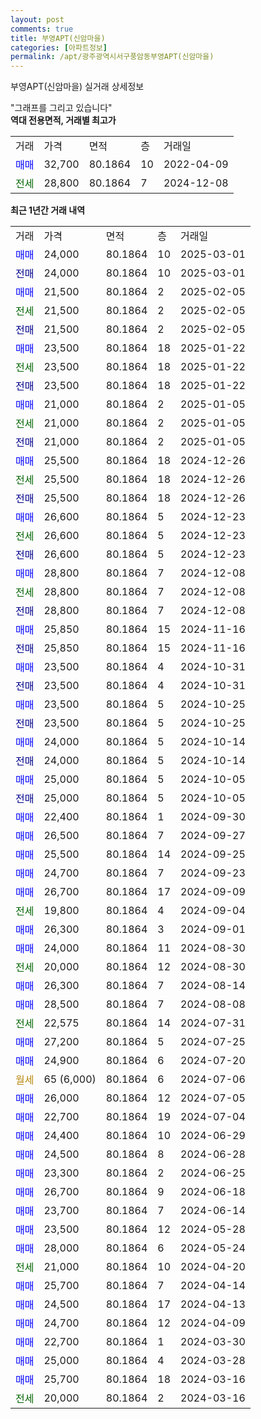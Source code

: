 ```yaml
---
layout: post
comments: true
title: 부영APT(신암마을)
categories: [아파트정보]
permalink: /apt/광주광역시서구풍암동부영APT(신암마을)
---
```


부영APT(신암마을) 실거래 상세정보

<script type="text/javascript">
  google.charts.load('current', {'packages':['line', 'corechart']});
  google.charts.setOnLoadCallback(drawChart);

  function drawChart() {
    var data = new google.visualization.DataTable();
    data.addColumn('date', '거래일');
    data.addColumn('number', "매매");
    data.addColumn('number', "전세");
    data.addColumn('number', "전매");

    data.addRows([[new Date(Date.parse("2025-03-01")), 24000, null, null], [new Date(Date.parse("2025-03-01")), null, null, 24000], [new Date(Date.parse("2025-02-05")), 21500, null, null], [new Date(Date.parse("2025-02-05")), null, 21500, null], [new Date(Date.parse("2025-02-05")), null, null, 21500], [new Date(Date.parse("2025-01-22")), 23500, null, null], [new Date(Date.parse("2025-01-22")), null, 23500, null], [new Date(Date.parse("2025-01-22")), null, null, 23500], [new Date(Date.parse("2025-01-05")), 21000, null, null], [new Date(Date.parse("2025-01-05")), null, 21000, null], [new Date(Date.parse("2025-01-05")), null, null, 21000], [new Date(Date.parse("2024-12-26")), 25500, null, null], [new Date(Date.parse("2024-12-26")), null, 25500, null], [new Date(Date.parse("2024-12-26")), null, null, 25500], [new Date(Date.parse("2024-12-23")), 26600, null, null], [new Date(Date.parse("2024-12-23")), null, 26600, null], [new Date(Date.parse("2024-12-23")), null, null, 26600], [new Date(Date.parse("2024-12-08")), 28800, null, null], [new Date(Date.parse("2024-12-08")), null, 28800, null], [new Date(Date.parse("2024-12-08")), null, null, 28800], [new Date(Date.parse("2024-11-16")), 25850, null, null], [new Date(Date.parse("2024-11-16")), null, null, 25850], [new Date(Date.parse("2024-10-31")), 23500, null, null], [new Date(Date.parse("2024-10-31")), null, null, 23500], [new Date(Date.parse("2024-10-25")), 23500, null, null], [new Date(Date.parse("2024-10-25")), null, null, 23500], [new Date(Date.parse("2024-10-14")), 24000, null, null], [new Date(Date.parse("2024-10-14")), null, null, 24000], [new Date(Date.parse("2024-10-05")), 25000, null, null], [new Date(Date.parse("2024-10-05")), null, null, 25000], [new Date(Date.parse("2024-09-30")), 22400, null, null], [new Date(Date.parse("2024-09-27")), 26500, null, null], [new Date(Date.parse("2024-09-25")), 25500, null, null], [new Date(Date.parse("2024-09-23")), 24700, null, null], [new Date(Date.parse("2024-09-09")), 26700, null, null], [new Date(Date.parse("2024-09-04")), null, 19800, null], [new Date(Date.parse("2024-09-01")), 26300, null, null], [new Date(Date.parse("2024-08-30")), 24000, null, null], [new Date(Date.parse("2024-08-30")), null, 20000, null], [new Date(Date.parse("2024-08-14")), 26300, null, null], [new Date(Date.parse("2024-08-08")), 28500, null, null], [new Date(Date.parse("2024-07-31")), null, 22575, null], [new Date(Date.parse("2024-07-25")), 27200, null, null], [new Date(Date.parse("2024-07-20")), 24900, null, null], [new Date(Date.parse("2024-07-06")), null, null, null], [new Date(Date.parse("2024-07-05")), 26000, null, null], [new Date(Date.parse("2024-07-04")), 22700, null, null], [new Date(Date.parse("2024-06-29")), 24400, null, null], [new Date(Date.parse("2024-06-28")), 24500, null, null], [new Date(Date.parse("2024-06-25")), 23300, null, null], [new Date(Date.parse("2024-06-18")), 26700, null, null], [new Date(Date.parse("2024-06-14")), 23700, null, null], [new Date(Date.parse("2024-05-28")), 23500, null, null], [new Date(Date.parse("2024-05-24")), 28000, null, null], [new Date(Date.parse("2024-04-20")), null, 21000, null], [new Date(Date.parse("2024-04-14")), 25700, null, null], [new Date(Date.parse("2024-04-13")), 24500, null, null], [new Date(Date.parse("2024-04-09")), 24700, null, null], [new Date(Date.parse("2024-03-30")), 22700, null, null], [new Date(Date.parse("2024-03-28")), 25000, null, null], [new Date(Date.parse("2024-03-16")), 25700, null, null], [new Date(Date.parse("2024-03-16")), null, 20000, null]]);

    var options = {
      hAxis: {
        format: 'yyyy/MM/dd'
      },    
      lineWidth: 0,
      pointsVisible: true,    
      title: '최근 1년간 유형별 실거래가 분포',
      legend: { position: 'bottom' }
    };

    var formatter = new google.visualization.NumberFormat({pattern:'###,###'} );
    formatter.format(data, 1);
    formatter.format(data, 2);
    
    setTimeout(function() {
        var chart = new google.visualization.LineChart(document.getElementById('columnchart_material'));
        chart.draw(data, (options));
        document.getElementById('loading').style.display = 'none';
    }, 200);
  }
</script>


<div id="loading" style="z-index:20; display: block; margin-left: 0px">"그래프를 그리고 있습니다"</div>
<div id="columnchart_material" style="width: 95%; margin-left: 0px; display: block"></div>
<!-- contents start -->
<b>역대 전용면적, 거래별 최고가</b>
<table class="sortable">
    <tr>
      <td>거래</td>
      <td>가격</td>
      <td>면적</td>
      <td>층</td>
      <td>거래일</td>
    </tr>
        <tr>
          <td><a style="color: blue">매매</a></td>
          <td>32,700</td>
          <td>80.1864</td>
          <td>10</td>
          <td>2022-04-09</td>
        </tr>        
        <tr>
              <td><a style="color: darkgreen">전세</a></td>
              <td>28,800</td>
              <td>80.1864</td>
              <td>7</td>
              <td>2024-12-08</td>
            </tr>        
    
</table>

<b>최근 1년간 거래 내역</b>

<table class="sortable">
    <tr>
      <td>거래</td>
      <td>가격</td>
      <td>면적</td>
      <td>층</td>
      <td>거래일</td>
    </tr>
    <tr>
      <td><a style="color: blue">매매</a></td>
      <td>24,000</td>
      <td>80.1864</td>
      <td>10</td>
      <td>2025-03-01</td>
    </tr>          <tr>
      <td><a style="color: darkblue">전매</a></td>
      <td>24,000</td>
      <td>80.1864</td>
      <td>10</td>
      <td>2025-03-01</td>
    </tr>          <tr>
      <td><a style="color: blue">매매</a></td>
      <td>21,500</td>
      <td>80.1864</td>
      <td>2</td>
      <td>2025-02-05</td>
    </tr>          <tr>
      <td><a style="color: darkgreen">전세</a></td>
      <td>21,500</td>
      <td>80.1864</td>
      <td>2</td>
      <td>2025-02-05</td>
    </tr>          <tr>
      <td><a style="color: darkblue">전매</a></td>
      <td>21,500</td>
      <td>80.1864</td>
      <td>2</td>
      <td>2025-02-05</td>
    </tr>          <tr>
      <td><a style="color: blue">매매</a></td>
      <td>23,500</td>
      <td>80.1864</td>
      <td>18</td>
      <td>2025-01-22</td>
    </tr>          <tr>
      <td><a style="color: darkgreen">전세</a></td>
      <td>23,500</td>
      <td>80.1864</td>
      <td>18</td>
      <td>2025-01-22</td>
    </tr>          <tr>
      <td><a style="color: darkblue">전매</a></td>
      <td>23,500</td>
      <td>80.1864</td>
      <td>18</td>
      <td>2025-01-22</td>
    </tr>          <tr>
      <td><a style="color: blue">매매</a></td>
      <td>21,000</td>
      <td>80.1864</td>
      <td>2</td>
      <td>2025-01-05</td>
    </tr>          <tr>
      <td><a style="color: darkgreen">전세</a></td>
      <td>21,000</td>
      <td>80.1864</td>
      <td>2</td>
      <td>2025-01-05</td>
    </tr>          <tr>
      <td><a style="color: darkblue">전매</a></td>
      <td>21,000</td>
      <td>80.1864</td>
      <td>2</td>
      <td>2025-01-05</td>
    </tr>          <tr>
      <td><a style="color: blue">매매</a></td>
      <td>25,500</td>
      <td>80.1864</td>
      <td>18</td>
      <td>2024-12-26</td>
    </tr>          <tr>
      <td><a style="color: darkgreen">전세</a></td>
      <td>25,500</td>
      <td>80.1864</td>
      <td>18</td>
      <td>2024-12-26</td>
    </tr>          <tr>
      <td><a style="color: darkblue">전매</a></td>
      <td>25,500</td>
      <td>80.1864</td>
      <td>18</td>
      <td>2024-12-26</td>
    </tr>          <tr>
      <td><a style="color: blue">매매</a></td>
      <td>26,600</td>
      <td>80.1864</td>
      <td>5</td>
      <td>2024-12-23</td>
    </tr>          <tr>
      <td><a style="color: darkgreen">전세</a></td>
      <td>26,600</td>
      <td>80.1864</td>
      <td>5</td>
      <td>2024-12-23</td>
    </tr>          <tr>
      <td><a style="color: darkblue">전매</a></td>
      <td>26,600</td>
      <td>80.1864</td>
      <td>5</td>
      <td>2024-12-23</td>
    </tr>          <tr>
      <td><a style="color: blue">매매</a></td>
      <td>28,800</td>
      <td>80.1864</td>
      <td>7</td>
      <td>2024-12-08</td>
    </tr>          <tr>
      <td><a style="color: darkgreen">전세</a></td>
      <td>28,800</td>
      <td>80.1864</td>
      <td>7</td>
      <td>2024-12-08</td>
    </tr>          <tr>
      <td><a style="color: darkblue">전매</a></td>
      <td>28,800</td>
      <td>80.1864</td>
      <td>7</td>
      <td>2024-12-08</td>
    </tr>          <tr>
      <td><a style="color: blue">매매</a></td>
      <td>25,850</td>
      <td>80.1864</td>
      <td>15</td>
      <td>2024-11-16</td>
    </tr>          <tr>
      <td><a style="color: darkblue">전매</a></td>
      <td>25,850</td>
      <td>80.1864</td>
      <td>15</td>
      <td>2024-11-16</td>
    </tr>          <tr>
      <td><a style="color: blue">매매</a></td>
      <td>23,500</td>
      <td>80.1864</td>
      <td>4</td>
      <td>2024-10-31</td>
    </tr>          <tr>
      <td><a style="color: darkblue">전매</a></td>
      <td>23,500</td>
      <td>80.1864</td>
      <td>4</td>
      <td>2024-10-31</td>
    </tr>          <tr>
      <td><a style="color: blue">매매</a></td>
      <td>23,500</td>
      <td>80.1864</td>
      <td>5</td>
      <td>2024-10-25</td>
    </tr>          <tr>
      <td><a style="color: darkblue">전매</a></td>
      <td>23,500</td>
      <td>80.1864</td>
      <td>5</td>
      <td>2024-10-25</td>
    </tr>          <tr>
      <td><a style="color: blue">매매</a></td>
      <td>24,000</td>
      <td>80.1864</td>
      <td>5</td>
      <td>2024-10-14</td>
    </tr>          <tr>
      <td><a style="color: darkblue">전매</a></td>
      <td>24,000</td>
      <td>80.1864</td>
      <td>5</td>
      <td>2024-10-14</td>
    </tr>          <tr>
      <td><a style="color: blue">매매</a></td>
      <td>25,000</td>
      <td>80.1864</td>
      <td>5</td>
      <td>2024-10-05</td>
    </tr>          <tr>
      <td><a style="color: darkblue">전매</a></td>
      <td>25,000</td>
      <td>80.1864</td>
      <td>5</td>
      <td>2024-10-05</td>
    </tr>          <tr>
      <td><a style="color: blue">매매</a></td>
      <td>22,400</td>
      <td>80.1864</td>
      <td>1</td>
      <td>2024-09-30</td>
    </tr>          <tr>
      <td><a style="color: blue">매매</a></td>
      <td>26,500</td>
      <td>80.1864</td>
      <td>7</td>
      <td>2024-09-27</td>
    </tr>          <tr>
      <td><a style="color: blue">매매</a></td>
      <td>25,500</td>
      <td>80.1864</td>
      <td>14</td>
      <td>2024-09-25</td>
    </tr>          <tr>
      <td><a style="color: blue">매매</a></td>
      <td>24,700</td>
      <td>80.1864</td>
      <td>7</td>
      <td>2024-09-23</td>
    </tr>          <tr>
      <td><a style="color: blue">매매</a></td>
      <td>26,700</td>
      <td>80.1864</td>
      <td>17</td>
      <td>2024-09-09</td>
    </tr>          <tr>
      <td><a style="color: darkgreen">전세</a></td>
      <td>19,800</td>
      <td>80.1864</td>
      <td>4</td>
      <td>2024-09-04</td>
    </tr>          <tr>
      <td><a style="color: blue">매매</a></td>
      <td>26,300</td>
      <td>80.1864</td>
      <td>3</td>
      <td>2024-09-01</td>
    </tr>          <tr>
      <td><a style="color: blue">매매</a></td>
      <td>24,000</td>
      <td>80.1864</td>
      <td>11</td>
      <td>2024-08-30</td>
    </tr>          <tr>
      <td><a style="color: darkgreen">전세</a></td>
      <td>20,000</td>
      <td>80.1864</td>
      <td>12</td>
      <td>2024-08-30</td>
    </tr>          <tr>
      <td><a style="color: blue">매매</a></td>
      <td>26,300</td>
      <td>80.1864</td>
      <td>7</td>
      <td>2024-08-14</td>
    </tr>          <tr>
      <td><a style="color: blue">매매</a></td>
      <td>28,500</td>
      <td>80.1864</td>
      <td>7</td>
      <td>2024-08-08</td>
    </tr>          <tr>
      <td><a style="color: darkgreen">전세</a></td>
      <td>22,575</td>
      <td>80.1864</td>
      <td>14</td>
      <td>2024-07-31</td>
    </tr>          <tr>
      <td><a style="color: blue">매매</a></td>
      <td>27,200</td>
      <td>80.1864</td>
      <td>5</td>
      <td>2024-07-25</td>
    </tr>          <tr>
      <td><a style="color: blue">매매</a></td>
      <td>24,900</td>
      <td>80.1864</td>
      <td>6</td>
      <td>2024-07-20</td>
    </tr>          <tr>
      <td><a style="color: darkgoldenrod">월세</a></td>
      <td>65 (6,000)</td>
      <td>80.1864</td>
      <td>6</td>
      <td>2024-07-06</td>
    </tr>          <tr>
      <td><a style="color: blue">매매</a></td>
      <td>26,000</td>
      <td>80.1864</td>
      <td>12</td>
      <td>2024-07-05</td>
    </tr>          <tr>
      <td><a style="color: blue">매매</a></td>
      <td>22,700</td>
      <td>80.1864</td>
      <td>19</td>
      <td>2024-07-04</td>
    </tr>          <tr>
      <td><a style="color: blue">매매</a></td>
      <td>24,400</td>
      <td>80.1864</td>
      <td>10</td>
      <td>2024-06-29</td>
    </tr>          <tr>
      <td><a style="color: blue">매매</a></td>
      <td>24,500</td>
      <td>80.1864</td>
      <td>8</td>
      <td>2024-06-28</td>
    </tr>          <tr>
      <td><a style="color: blue">매매</a></td>
      <td>23,300</td>
      <td>80.1864</td>
      <td>2</td>
      <td>2024-06-25</td>
    </tr>          <tr>
      <td><a style="color: blue">매매</a></td>
      <td>26,700</td>
      <td>80.1864</td>
      <td>9</td>
      <td>2024-06-18</td>
    </tr>          <tr>
      <td><a style="color: blue">매매</a></td>
      <td>23,700</td>
      <td>80.1864</td>
      <td>7</td>
      <td>2024-06-14</td>
    </tr>          <tr>
      <td><a style="color: blue">매매</a></td>
      <td>23,500</td>
      <td>80.1864</td>
      <td>12</td>
      <td>2024-05-28</td>
    </tr>          <tr>
      <td><a style="color: blue">매매</a></td>
      <td>28,000</td>
      <td>80.1864</td>
      <td>6</td>
      <td>2024-05-24</td>
    </tr>          <tr>
      <td><a style="color: darkgreen">전세</a></td>
      <td>21,000</td>
      <td>80.1864</td>
      <td>10</td>
      <td>2024-04-20</td>
    </tr>          <tr>
      <td><a style="color: blue">매매</a></td>
      <td>25,700</td>
      <td>80.1864</td>
      <td>7</td>
      <td>2024-04-14</td>
    </tr>          <tr>
      <td><a style="color: blue">매매</a></td>
      <td>24,500</td>
      <td>80.1864</td>
      <td>17</td>
      <td>2024-04-13</td>
    </tr>          <tr>
      <td><a style="color: blue">매매</a></td>
      <td>24,700</td>
      <td>80.1864</td>
      <td>12</td>
      <td>2024-04-09</td>
    </tr>          <tr>
      <td><a style="color: blue">매매</a></td>
      <td>22,700</td>
      <td>80.1864</td>
      <td>1</td>
      <td>2024-03-30</td>
    </tr>          <tr>
      <td><a style="color: blue">매매</a></td>
      <td>25,000</td>
      <td>80.1864</td>
      <td>4</td>
      <td>2024-03-28</td>
    </tr>          <tr>
      <td><a style="color: blue">매매</a></td>
      <td>25,700</td>
      <td>80.1864</td>
      <td>18</td>
      <td>2024-03-16</td>
    </tr>          <tr>
      <td><a style="color: darkgreen">전세</a></td>
      <td>20,000</td>
      <td>80.1864</td>
      <td>2</td>
      <td>2024-03-16</td>
    </tr>      </table>
<!-- contents end -->    

